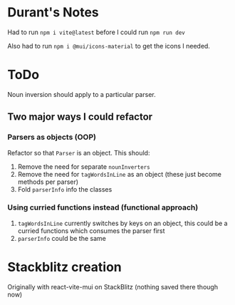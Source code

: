 # Durant's Notes

Had to run `npm i vite@latest` before I could run `npm run dev`

Also had to run `npm i @mui/icons-material` to get the icons I needed.


# ToDo

Noun inversion should apply to a particular parser. 

## Two major ways I could refactor

### Parsers as objects (OOP)
Refactor so that `Parser` is an object. This should:
1. Remove the need for separate `nounInverters`
2. Remove the need for `tagWordsInLine` as an object (these just become methods per parser)
3. Fold `parserInfo` info the classes

### Using curried functions instead (functional approach)
1. `tagWordsInLine` currently switches by keys on an object, this could be a curried functions which consumes the parser first
2. `parserInfo` could be the same
# Stackblitz creation

Originally with react-vite-mui on StackBlitz (nothing saved there though now)

